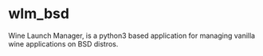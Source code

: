 # wlm_bsd
Wine Launch Manager, is a python3 based application for managing vanilla wine applications on BSD distros. 
